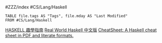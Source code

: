 #ZZZ/index #CS/Lang/Haskell 

```dataview
TABLE file.tags AS "Tags", file.mday AS "Last Modified"
FROM #CS/Lang/Haskell
```

[HASKELL 趣學指南](https://learnyouahaskell.mno2.org/)
[Real World Haskell 中文版](https://rwh.readthedocs.io/en/latest/index.html)
[CheatSheet: A Haskell cheat sheet in PDF and literate formats.](https://hackage.haskell.org/package/CheatSheet)
